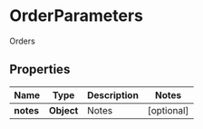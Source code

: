 

# OrderParameters

Orders

## Properties

| Name | Type | Description | Notes |
|------------ | ------------- | ------------- | -------------|
|**notes** | **Object** | Notes |  [optional] |



